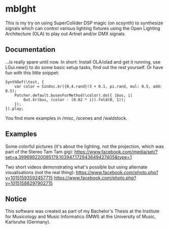 mblght
======

This is my try on using SuperCollider DSP magic (on scsynth) to synthesize signals which can control various lighting fixtures using the Open Lighting Architecture (OLA) to play out Artnet and/or DMX signals.

Documentation
-------------

...is really spare until now. In short: Install OLA/olad and get it running, use LGui.new() to do some basic setup tasks, find out the rest yourself. Or have fun with this little snippet:

	SynthDef(\test, {
		var color = SinOsc.kr({0.4.rand}!3 + 0.1, pi.rand, mul: 0.5, add: 0.5);
		Patcher.default.busesForMethod(\color).do({ |bus, i|
			Out.kr(bus, (color - (0.02 * i)).fold(0, 1));
		});
	}).play;

You find more examples in /misc, /scenes and /waldstock.

Examples
--------

Some colorful pictures (it's about the lighting, not the projection, which was part of the Stereo Tam Tam gig):
https://www.facebook.com/media/set/?set=a.399699220085179.103947.172943649427405&type=1

Two short videos demonstrating what's possible but using alternate visualisations (not the real thing):
https://www.facebook.com/photo.php?v=10151593592457715
https://www.facebook.com/photo.php?v=10151588297902715

Notice
------

This software was created as part of my Bachelor's Thesis at the Institute for Musicology and Music Informatics (IMWI) at the University of Music, Karlsruhe (Germany).